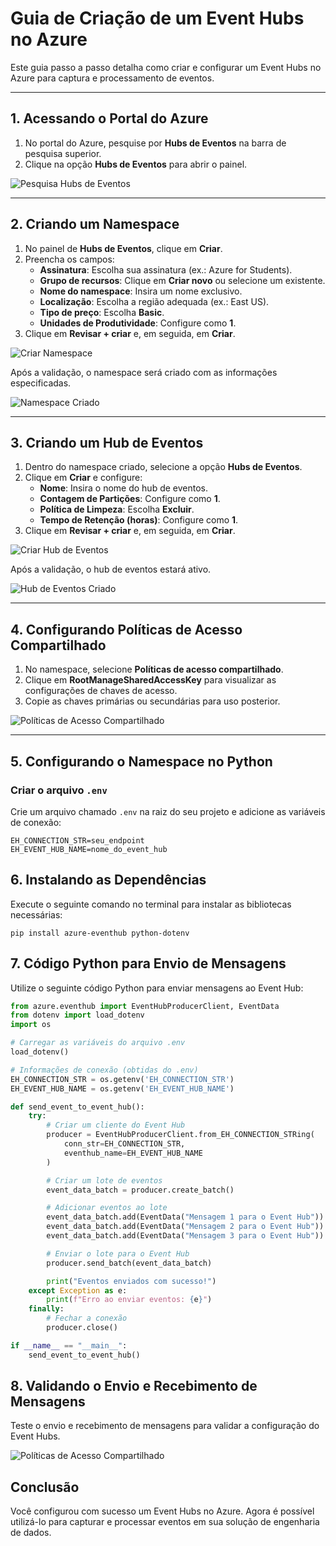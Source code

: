 # Guia de Criação de um Event Hubs no Azure

Este guia passo a passo detalha como criar e configurar um Event Hubs no Azure para captura e processamento de eventos.

---

## 1. Acessando o Portal do Azure

1. No portal do Azure, pesquise por **Hubs de Eventos** na barra de pesquisa superior.
2. Clique na opção **Hubs de Eventos** para abrir o painel.

![Pesquisa Hubs de Eventos](../../picture/Send/01.png)

---

## 2. Criando um Namespace

1. No painel de **Hubs de Eventos**, clique em **Criar**.
2. Preencha os campos:
   - **Assinatura**: Escolha sua assinatura (ex.: Azure for Students).
   - **Grupo de recursos**: Clique em **Criar novo** ou selecione um existente.
   - **Nome do namespace**: Insira um nome exclusivo.
   - **Localização**: Escolha a região adequada (ex.: East US).
   - **Tipo de preço**: Escolha **Basic**.
   - **Unidades de Produtividade**: Configure como **1**.
3. Clique em **Revisar + criar** e, em seguida, em **Criar**.

![Criar Namespace](../../picture/Send/02.png)

Após a validação, o namespace será criado com as informações especificadas.

![Namespace Criado](../../picture/Send/04.png)

---

## 3. Criando um Hub de Eventos

1. Dentro do namespace criado, selecione a opção **Hubs de Eventos**.
2. Clique em **Criar** e configure:
   - **Nome**: Insira o nome do hub de eventos.
   - **Contagem de Partições**: Configure como **1**.
   - **Política de Limpeza**: Escolha **Excluir**.
   - **Tempo de Retenção (horas)**: Configure como **1**.
3. Clique em **Revisar + criar** e, em seguida, em **Criar**.

![Criar Hub de Eventos](../../picture/Send/05.png)

Após a validação, o hub de eventos estará ativo.

![Hub de Eventos Criado](../../picture/Send/09.png)

---

## 4. Configurando Políticas de Acesso Compartilhado

1. No namespace, selecione **Políticas de acesso compartilhado**.
2. Clique em **RootManageSharedAccessKey** para visualizar as configurações de chaves de acesso.
3. Copie as chaves primárias ou secundárias para uso posterior.

![Políticas de Acesso Compartilhado](../../picture/Send/13.png)

---

## 5. Configurando o Namespace no Python

### Criar o arquivo `.env`

Crie um arquivo chamado `.env` na raiz do seu projeto e adicione as variáveis de conexão:

```env
EH_CONNECTION_STR=seu_endpoint
EH_EVENT_HUB_NAME=nome_do_event_hub
```

## 6. Instalando as Dependências
Execute o seguinte comando no terminal para instalar as bibliotecas necessárias:
```bah
pip install azure-eventhub python-dotenv
```

## 7. Código Python para Envio de Mensagens
Utilize o seguinte código Python para enviar mensagens ao Event Hub:

```python
from azure.eventhub import EventHubProducerClient, EventData
from dotenv import load_dotenv
import os

# Carregar as variáveis do arquivo .env
load_dotenv()

# Informações de conexão (obtidas do .env)
EH_CONNECTION_STR = os.getenv('EH_CONNECTION_STR')
EH_EVENT_HUB_NAME = os.getenv('EH_EVENT_HUB_NAME')

def send_event_to_event_hub():
    try:
        # Criar um cliente do Event Hub
        producer = EventHubProducerClient.from_EH_CONNECTION_STRing(
            conn_str=EH_CONNECTION_STR,
            eventhub_name=EH_EVENT_HUB_NAME
        )

        # Criar um lote de eventos
        event_data_batch = producer.create_batch()

        # Adicionar eventos ao lote
        event_data_batch.add(EventData("Mensagem 1 para o Event Hub"))
        event_data_batch.add(EventData("Mensagem 2 para o Event Hub"))
        event_data_batch.add(EventData("Mensagem 3 para o Event Hub"))

        # Enviar o lote para o Event Hub
        producer.send_batch(event_data_batch)

        print("Eventos enviados com sucesso!")
    except Exception as e:
        print(f"Erro ao enviar eventos: {e}")
    finally:
        # Fechar a conexão
        producer.close()

if __name__ == "__main__":
    send_event_to_event_hub()
```
## 8. Validando o Envio e Recebimento de Mensagens
Teste o envio e recebimento de mensagens para validar a configuração do Event Hubs.

![Políticas de Acesso Compartilhado](../../picture/Send/16.png)

## Conclusão
Você configurou com sucesso um Event Hubs no Azure. Agora é possível utilizá-lo para capturar e processar eventos em sua solução de engenharia de dados.
